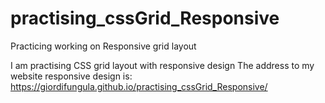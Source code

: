 # practising_cssGrid_Responsive
Practicing working on Responsive grid layout

I am practising CSS grid layout with responsive design The address to my website responsive design is:
https://giordifungula.github.io/practising_cssGrid_Responsive/